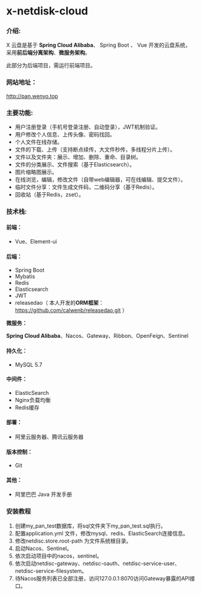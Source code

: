 # x-netdisk-cloud

### 介绍:

X 云盘是基于 **Spring Cloud Alibaba**、 Spring Boot 、 Vue 开发的云盘系统，采用**前后端分离架构**、**微服务架构**。

此部分为后端项目，需运行前端项目。

### 网站地址：

http://pan.wenyo.top

### 主要功能:

- 用户注册登录（手机号登录注册、自动登录），JWT机制验证。
- 用户修改个人信息、上传头像、密码找回。
- 个人文件在线存储。
- 文件的下载、上传（支持断点续传，大文件秒传，多线程分片上传）。
- 文件以及文件夹：展示、增加、删除、重命、目录树。
- 文件的分类展示、文件搜索（基于Elasticsearch）。
- 图片缩略图展示。
- 在线浏览，编辑，修改文件（自带web编辑器，可在线编辑、提交文件）。
- 临时文件分享：文件生成文件码，二维码分享（基于Redis）。
- 回收站（基于Redis，zset）。



### 技术栈:

#### 前端：

- Vue、Element-ui

#### 后端：

- Spring Boot
- Mybatis
- Redis
- Elasticsearch 
- JWT
- releasedao（ 本人开发的**ORM框架**：https://github.com/calwenb/releasedao.git ）

**微服务：**

 **Spring Cloud Alibaba**、Nacos、Gateway、Ribbon、OpenFeign、Sentinel

#### 持久化：

- MySQL 5.7

#### 中间件：

- ElasticSearch
- Nginx负载均衡
- Redis缓存

#### 部署：

- 阿里云服务器、腾讯云服务器

#### 版本控制：

- Git

#### 其他：

- 阿里巴巴 Java 开发手册


### 安装教程

1.  创建my_pan_test数据库，将sql文件夹下my_pan_test.sql执行。
2.  配置application.yml 文件，修改mysql、redis、ElasticSearch连接信息。
3.  修改netdisc.store.root-path 为文件系统根目录。
4.  启动Nacos、Sentinel。
5.  依次启动项目中的nacos，sentinel。
6.  依次启动netdisc-gateway、netdisc-oauth、netdisc-service-user、netdisc-service-filesystem。
7.  待Nacos服务列表已全部注册，访问127.0.0.1:8070访问Gateway暴露的API接口。
